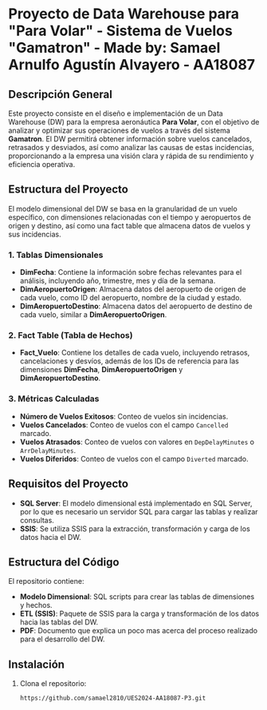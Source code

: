 # Proyecto de Data Warehouse para "Para Volar" - Sistema de Vuelos "Gamatron" - Made by: Samael Arnulfo Agustín Alvayero - AA18087

## Descripción General
Este proyecto consiste en el diseño e implementación de un Data Warehouse (DW) para la empresa aeronáutica **Para Volar**, con el objetivo de analizar y optimizar sus operaciones de vuelos a través del sistema **Gamatron**. El DW permitirá obtener información sobre vuelos cancelados, retrasados y desviados, así como analizar las causas de estas incidencias, proporcionando a la empresa una visión clara y rápida de su rendimiento y eficiencia operativa.

## Estructura del Proyecto
El modelo dimensional del DW se basa en la granularidad de un vuelo específico, con dimensiones relacionadas con el tiempo y aeropuertos de origen y destino, así como una fact table que almacena datos de vuelos y sus incidencias.

### 1. Tablas Dimensionales
   - **DimFecha**: Contiene la información sobre fechas relevantes para el análisis, incluyendo año, trimestre, mes y día de la semana.
   - **DimAeropuertoOrigen**: Almacena datos del aeropuerto de origen de cada vuelo, como ID del aeropuerto, nombre de la ciudad y estado.
   - **DimAeropuertoDestino**: Almacena datos del aeropuerto de destino de cada vuelo, similar a **DimAeropuertoOrigen**.

### 2. Fact Table (Tabla de Hechos)
   - **Fact_Vuelo**: Contiene los detalles de cada vuelo, incluyendo retrasos, cancelaciones y desvíos, además de los IDs de referencia para las dimensiones **DimFecha**, **DimAeropuertoOrigen** y **DimAeropuertoDestino**.

### 3. Métricas Calculadas
   - **Número de Vuelos Exitosos**: Conteo de vuelos sin incidencias.
   - **Vuelos Cancelados**: Conteo de vuelos con el campo `Cancelled` marcado.
   - **Vuelos Atrasados**: Conteo de vuelos con valores en `DepDelayMinutes` o `ArrDelayMinutes`.
   - **Vuelos Diferidos**: Conteo de vuelos con el campo `Diverted` marcado.

## Requisitos del Proyecto
- **SQL Server**: El modelo dimensional está implementado en SQL Server, por lo que es necesario un servidor SQL para cargar las tablas y realizar consultas.
- **SSIS**: Se utiliza SSIS para la extracción, transformación y carga de los datos hacia el DW.

## Estructura del Código
El repositorio contiene:
- **Modelo Dimensional**: SQL scripts para crear las tablas de dimensiones y hechos.
- **ETL (SSIS)**: Paquete de SSIS para la carga y transformación de los datos hacia las tablas del DW.
- **PDF**: Documento que explica un poco mas acerca del proceso realizado para el desarrollo del DW.

## Instalación
1. Clona el repositorio:
   ```bash
   https://github.com/samael2810/UES2024-AA18087-P3.git
